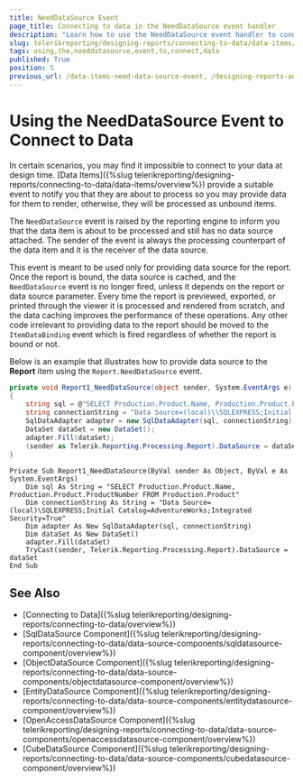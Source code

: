 ```yaml
---
title: NeedDataSource Event
page_title: Connecting to data in the NeedDataSource event handler
description: "Learn how to use the NeedDataSource event handler to connect the Telerik Reporting data items to their data in runtime."
slug: telerikreporting/designing-reports/connecting-to-data/data-items/using-the-needdatasource-event-to-connect-data
tags: using,the,needdatasource,event,to,connect,data
published: True
position: 5
previous_url: /data-items-need-data-source-event, /designing-reports-adding-data-source-needdatasource
---
```


# Using the NeedDataSource Event to Connect to Data

In certain scenarios, you may find it impossible to connect to your data at design time. [Data Items]({%slug telerikreporting/designing-reports/connecting-to-data/data-items/overview%}) provide a suitable event to notify you that they are about to process so you may provide data for them to render, otherwise, they will be processed as unbound items.

The `NeedDataSource` event is raised by the reporting engine to inform you that the data item is about to be processed and still has no data source attached. The sender of the event is always the processing counterpart of the data item and it is the receiver of the data source.

This event is meant to be used only for providing data source for the report. Once the report is bound, the data source is cached, and the `NeedDataSource` event is no longer fired, unless it depends on the report or data source parameter. Every time the report is previewed, exported, or printed through the viewer it is processed and rendered from scratch, and the data caching improves the performance of these operations. Any other code irrelevant to providing data to the report should be moved to the `ItemDataBinding` event which is fired regardless of whether the report is bound or not.

Below is an example that illustrates how to provide data source to the __Report__ item using the `Report.NeedDataSource` event.

````C#
private void Report1_NeedDataSource(object sender, System.EventArgs e)
{
	string sql = @"SELECT Production.Product.Name, Production.Product.ProductNumber FROM Production.Product";
	string connectionString = "Data Source=(local)\\SQLEXPRESS;Initial Catalog=AdventureWorks;Integrated Security=True";
	SqlDataAdapter adapter = new SqlDataAdapter(sql, connectionString);
	DataSet dataSet = new DataSet();
	adapter.Fill(dataSet);
	(sender as Telerik.Reporting.Processing.Report).DataSource = dataSet;
}
````
````VB
Private Sub Report1_NeedDataSource(ByVal sender As Object, ByVal e As System.EventArgs)
	Dim sql As String = "SELECT Production.Product.Name, Production.Product.ProductNumber FROM Production.Product"
	Dim connectionString As String = "Data Source=(local)\SQLEXPRESS;Initial Catalog=AdventureWorks;Integrated Security=True"
	Dim adapter As New SqlDataAdapter(sql, connectionString)
	Dim dataSet As New DataSet()
	adapter.Fill(dataSet)
	TryCast(sender, Telerik.Reporting.Processing.Report).DataSource = dataSet
End Sub
````

## See Also

* [Connecting to Data]({%slug telerikreporting/designing-reports/connecting-to-data/overview%})
* [SqlDataSource Component]({%slug telerikreporting/designing-reports/connecting-to-data/data-source-components/sqldatasource-component/overview%})
* [ObjectDataSource Component]({%slug telerikreporting/designing-reports/connecting-to-data/data-source-components/objectdatasource-component/overview%})
* [EntityDataSource Component]({%slug telerikreporting/designing-reports/connecting-to-data/data-source-components/entitydatasource-component/overview%})
* [OpenAccessDataSource Component]({%slug telerikreporting/designing-reports/connecting-to-data/data-source-components/openaccessdatasource-component/overview%})
* [CubeDataSource Component]({%slug telerikreporting/designing-reports/connecting-to-data/data-source-components/cubedatasource-component/overview%})
